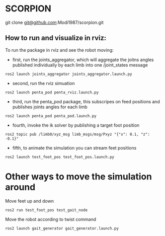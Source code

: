# SCORPION


git clone git@github.com:Modi1987/scorpion.git


## How to run and visualize in rviz:

To run the package in rviz and see the robot moving:

- first, run the joints_aggregator, which will aggregate the joitns angles published individually by each limb into one /joint_states message

```
ros2 launch joints_aggregator joints_aggregator.launch.py 
```

- second, run the rviz simuation

```
ros2 launch penta_pod penta_rviz.launch.py
```

- third, run the penta_pod package, this subscripes on feed positions and publishes joints angles for each limb

```
ros2 launch penta_pod penta_pod.launch.py
```

- fourth, invoke the ik solver by publishing a target foot position

```
ros2 topic pub /limb0/xyz_msg limb_msgs/msg/Pxyz "{"x": 0.1, "z": -0.1}"
```

- fifth, to animate the simulation you can stream feet positions

```
ros2 launch test_foot_pos test_foot_pos.launch.py
```

# Other ways to move the simulation around

Move feet up and down

```
ros2 run test_foot_pos test_gait_node
```

Move the robot according to twist command

```
ros2 launch gait_generator gait_generator.launch.py
```
